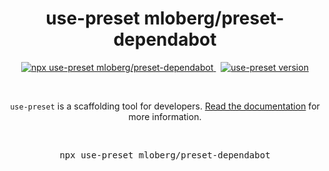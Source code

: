<p align="center">
  <h1 align="center">use-preset mloberg/preset-dependabot</h1>
  <p align="center">
    <a href="https://github.com/use-preset/use-preset/releases">
      <img alt="npx use-preset mloberg/preset-dependabot" src="https://img.shields.io/badge/use--preset-preset-dependabot-blue?style=flat-square">
    </a>
    &nbsp;
    <a href="https://www.npmjs.com/package/use-preset">
      <img alt="use-preset version" src="https://img.shields.io/npm/v/use-preset?color=32c854&style=flat-square&label=use-preset">
    </a>
  </p>
  <br />
  <p align="center">
    <code>use-preset</code> is a scaffolding tool for developers. <a href="https://docs.usepreset.dev/">Read the documentation</a> for more information.
  </p>
  <br />
  <pre align="center">npx use-preset mloberg/preset-dependabot</pre>
  &nbsp;
<p>

